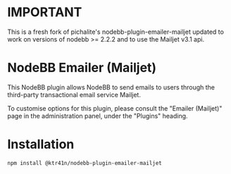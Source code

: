 # IMPORTANT

This is a fresh fork of pichalite's nodebb-plugin-emailer-mailjet updated to work on versions of nodebb >= 2.2.2 and to use the Mailjet v3.1 api.

# NodeBB Emailer (Mailjet)

This NodeBB plugin allows NodeBB to send emails to users through the third-party transactional email service Mailjet.

To customise options for this plugin, please consult the "Emailer (Mailjet)" page in the administration panel, under the "Plugins" heading.

# Installation

    npm install @ktr41n/nodebb-plugin-emailer-mailjet